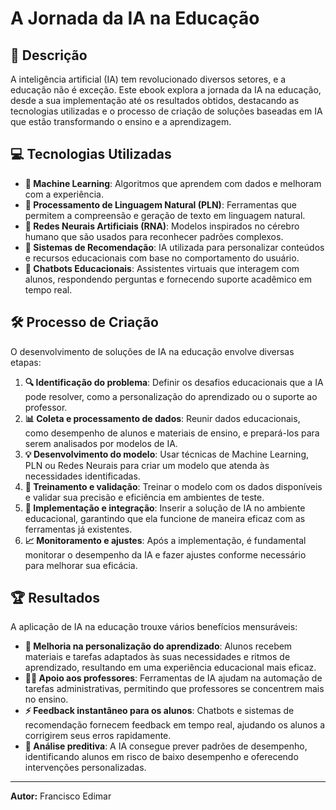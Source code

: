 # A Jornada da IA na Educação

## 📖 Descrição
A inteligência artificial (IA) tem revolucionado diversos setores, e a educação não é exceção. Este ebook explora a jornada da IA na educação, desde a sua implementação até os resultados obtidos, destacando as tecnologias utilizadas e o processo de criação de soluções baseadas em IA que estão transformando o ensino e a aprendizagem.

## 💻 Tecnologias Utilizadas
- **🤖 Machine Learning**: Algoritmos que aprendem com dados e melhoram com a experiência.
- **📝 Processamento de Linguagem Natural (PLN)**: Ferramentas que permitem a compreensão e geração de texto em linguagem natural.
- **🧠 Redes Neurais Artificiais (RNA)**: Modelos inspirados no cérebro humano que são usados para reconhecer padrões complexos.
- **🎯 Sistemas de Recomendação**: IA utilizada para personalizar conteúdos e recursos educacionais com base no comportamento do usuário.
- **💬 Chatbots Educacionais**: Assistentes virtuais que interagem com alunos, respondendo perguntas e fornecendo suporte acadêmico em tempo real.

## 🛠️ Processo de Criação
O desenvolvimento de soluções de IA na educação envolve diversas etapas:

1. **🔍 Identificação do problema**: Definir os desafios educacionais que a IA pode resolver, como a personalização do aprendizado ou o suporte ao professor.
2. **📊 Coleta e processamento de dados**: Reunir dados educacionais, como desempenho de alunos e materiais de ensino, e prepará-los para serem analisados por modelos de IA.
3. **💡 Desenvolvimento do modelo**: Usar técnicas de Machine Learning, PLN ou Redes Neurais para criar um modelo que atenda às necessidades identificadas.
4. **🚀 Treinamento e validação**: Treinar o modelo com os dados disponíveis e validar sua precisão e eficiência em ambientes de teste.
5. **🔧 Implementação e integração**: Inserir a solução de IA no ambiente educacional, garantindo que ela funcione de maneira eficaz com as ferramentas já existentes.
6. **📈 Monitoramento e ajustes**: Após a implementação, é fundamental monitorar o desempenho da IA e fazer ajustes conforme necessário para melhorar sua eficácia.

## 🏆 Resultados
A aplicação de IA na educação trouxe vários benefícios mensuráveis:

- **🌟 Melhoria na personalização do aprendizado**: Alunos recebem materiais e tarefas adaptados às suas necessidades e ritmos de aprendizado, resultando em uma experiência educacional mais eficaz.
- **👩‍🏫 Apoio aos professores**: Ferramentas de IA ajudam na automação de tarefas administrativas, permitindo que professores se concentrem mais no ensino.
- **⚡ Feedback instantâneo para os alunos**: Chatbots e sistemas de recomendação fornecem feedback em tempo real, ajudando os alunos a corrigirem seus erros rapidamente.
- **🔮 Análise preditiva**: A IA consegue prever padrões de desempenho, identificando alunos em risco de baixo desempenho e oferecendo intervenções personalizadas.

---

**Autor:** Francisco Edimar

